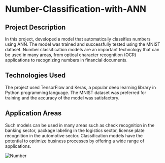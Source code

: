 # Number-Classification-with-ANN

## Project Description
In this project, developed a model that automatically classifies numbers using ANN. The model was trained and successfully tested using the MNIST dataset. Number classification models are an important technology that can be used in many areas, from optical character recognition (OCR) applications to recognizing numbers in financial documents.

## Technologies Used
The project used TensorFlow and Keras, a popular deep learning library in Python programming language. The MNIST dataset was preferred for training and the accuracy of the model was satisfactory.

## Application Areas
Such models can be used in many areas such as check recognition in the banking sector, package labeling in the logistics sector, license plate recognition in the automotive sector. Classification models have the potential to optimize business processes by offering a wide range of applications.


![Number](https://github.com/Vedatgul/Number-Classification-with-ANN/assets/124357663/2543c637-2d5f-4d14-b3ad-c67dfaf25780)
